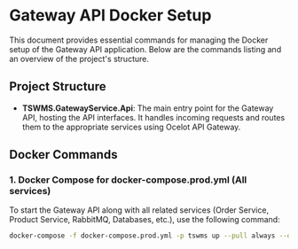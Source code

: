 # Gateway API Docker Setup

This document provides essential commands for managing the Docker setup of the Gateway API application. Below are the commands listing and an overview of the project's structure.

## Project Structure

- **TSWMS.GatewayService.Api**: The main entry point for the Gateway API, hosting the API interfaces. It handles incoming requests and routes them to the appropriate services using Ocelot API Gateway.

## Docker Commands

### 1. Docker Compose for docker-compose.prod.yml (All services)

To start the Gateway API along with all related services (Order Service, Product Service, RabbitMQ, Databases, etc.), use the following command:

```bash
docker-compose -f docker-compose.prod.yml -p tswms up --pull always --detach
```
